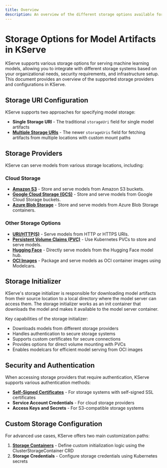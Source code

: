 ```yaml
---
title: Overview
description: An overview of the different storage options available for model artifacts in KServe.
---
```


# Storage Options for Model Artifacts in KServe

KServe supports various storage options for serving machine learning models, allowing you to integrate with different storage systems based on your organizational needs, security requirements, and infrastructure setup. This document provides an overview of the supported storage providers and configurations in KServe.

## Storage URI Configuration

KServe supports two approaches for specifying model storage:

- **Single Storage URI** - The traditional `storageUri` field for single model artifacts
- **[Multiple Storage URIs](./multiple-storage-uris.md)** - The newer `storageUris` field for fetching artifacts from multiple locations with custom mount paths

## Storage Providers

KServe can serve models from various storage locations, including:

### Cloud Storage
- **[Amazon S3](./providers/s3/s3.md)** - Store and serve models from Amazon S3 buckets.
- **[Google Cloud Storage (GCS)](./providers/gcs.md)** - Store and serve models from Google Cloud Storage buckets.
- **[Azure Blob Storage](./providers/azure.md)** - Store and serve models from Azure Blob Storage containers.

### Other Storage Options
- **[URI/HTTP(S)](./providers/uri.md)** - Serve models from HTTP or HTTPS URIs.
- **[Persistent Volume Claims (PVC)](./providers/pvc.md)** - Use Kubernetes PVCs to store and serve models.
- **[Hugging Face](./providers/hf.md)** - Directly serve models from the Hugging Face model hub.
- **[OCI Images](./providers/oci.md)** - Package and serve models as OCI container images using Modelcars.

## Storage Initializer

KServe's storage initializer is responsible for downloading model artifacts from their source location to a local directory where the model server can access them. The storage initializer works as an init container that downloads the model and makes it available to the model server container.

Key capabilities of the storage initializer:

- Downloads models from different storage providers
- Handles authentication to secure storage systems
- Supports custom certificates for secure connections
- Provides options for direct volume mounting with PVCs
- Enables modelcars for efficient model serving from OCI images

## Security and Authentication

When accessing storage providers that require authentication, KServe supports various authentication methods:

- **[Self-Signed Certificates](./certificate/self-signed.md)** - For storage systems with self-signed SSL certificates
- **Service Account Credentials** - For cloud storage providers
- **Access Keys and Secrets** - For S3-compatible storage systems

## Custom Storage Configuration

For advanced use cases, KServe offers two main customization paths:

1. **[Storage Containers](./storage-containers/storage-containers.md)** - Define custom initialization logic using the ClusterStorageContainer CRD
2. **Storage Credentials** - Configure storage credentials using Kubernetes secrets
